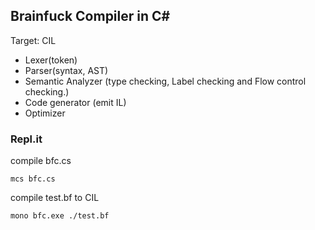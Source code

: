 ## Brainfuck Compiler in C#

Target: CIL


- Lexer(token)
- Parser(syntax, AST)
- Semantic Analyzer (type checking, Label checking and Flow control checking.)
- Code generator (emit IL)
- Optimizer



### Repl.it

compile bfc.cs
```
mcs bfc.cs

```

compile test.bf to CIL
```
mono bfc.exe ./test.bf

```
